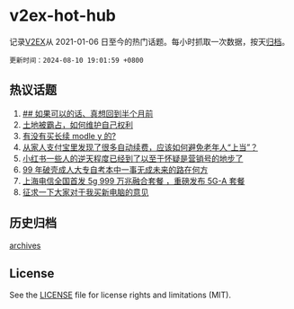 # v2ex-hot-hub

 记录[V2EX](https://www.v2ex.com/)从 2021-01-06 日至今的热门话题。每小时抓取一次数据，按天[归档](archives)。

`更新时间：2024-08-10 19:01:59 +0800`

## 热议话题

1. [## 如果可以的话、真想回到半个月前](https://www.v2ex.com/t/1063941)
1. [土地被霸占，如何维护自己权利](https://www.v2ex.com/t/1064004)
1. [有没有买长续 modle y 的?](https://www.v2ex.com/t/1063944)
1. [从家人支付宝里发现了很多自动续费，应该如何避免老年人“上当”？](https://www.v2ex.com/t/1063967)
1. [小红书一些人的逆天程度已经到了以至于怀疑是营销号的地步了](https://www.v2ex.com/t/1063968)
1. [99 年破壳成人大专自考本中一事无成未来的路在何方](https://www.v2ex.com/t/1063951)
1. [上海电信全国首发 5g 999 万兆融合套餐 ，重磅发布 5G-A 套餐](https://www.v2ex.com/t/1063890)
1. [征求一下大家对于我买新电脑的意见](https://www.v2ex.com/t/1063924)

## 历史归档

[archives](archives)

## License

See the [LICENSE](LICENSE) file for license rights and limitations (MIT).
